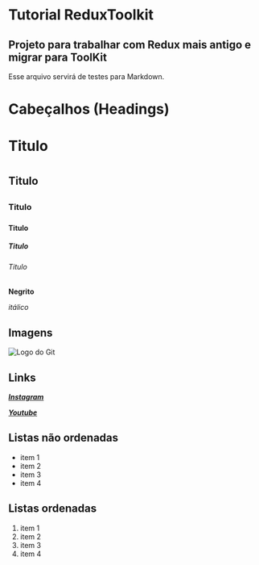# **Tutorial ReduxToolkit**

## **Projeto para trabalhar com Redux mais antigo e migrar para ToolKit**

Esse arquivo servirá de testes para Markdown.

# **Cabeçalhos (Headings)**

# Titulo <h1>

## Titulo <h2>

### Titulo <h3>

#### Titulo <h4>

##### Titulo <h5>

###### Titulo <h6>

**Negrito**

_itálico_

## Imagens

![Logo do Git](https://sujeitoprogramador.com/wp-content/uploads/2021/04/gitimage.png)

## Links

[**_Instagram_**](https://instagram.com/sujeitoprogramador)

[**_Youtube_**](https://youtube.com/c/sujeitoprogramador)

## Listas não ordenadas

- item 1
- item 2
- item 3
- item 4

## Listas ordenadas

1. item 1
2. item 2
3. item 3
4. item 4

